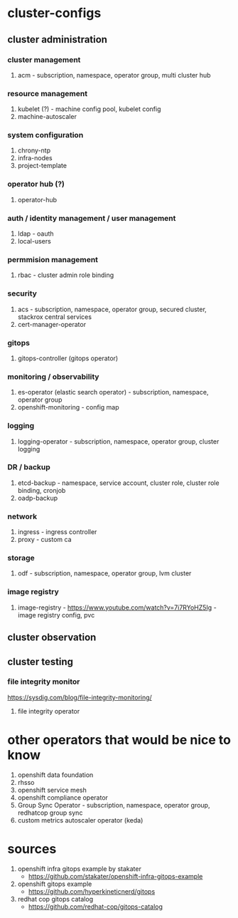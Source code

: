 # cluster-configs
## cluster administration
### cluster management
1. acm - subscription, namespace, operator group, multi cluster hub
### resource management
1. kubelet (?) - machine config pool, kubelet config
2. machine-autoscaler
### system configuration
1. chrony-ntp
2. infra-nodes
3. project-template
### operator hub (?)
1. operator-hub
### auth / identity management / user management
1. ldap - oauth
2. local-users
### permmision management
1. rbac - cluster admin role binding
### security
1. acs - subscription, namespace, operator group, secured cluster, stackrox central services
2. cert-manager-operator
### gitops
1. gitops-controller (gitops operator)
### monitoring / observability
1. es-operator (elastic search operator) - subscription, namespace, operator group
2. openshift-monitoring - config map
### logging
1. logging-operator - subscription, namespace, operator group, cluster logging
### DR / backup
1. etcd-backup - namespace, service account, cluster role, cluster role binding, cronjob
2. oadp-backup
### network
1. ingress - ingress controller
2. proxy - custom ca
### storage
1. odf - subscription, namespace, operator group, lvm cluster
### image registry
1. image-registry - https://www.youtube.com/watch?v=7i7RYoHZ5Ig - image registry config, pvc


## cluster observation



## cluster testing
### file integrity monitor
https://sysdig.com/blog/file-integrity-monitoring/
1. file integrity operator



# other operators that would be nice to know
1. openshift data foundation
2. rhsso
3. openshift service mesh
4. openshift compliance operator
5. Group Sync Operator - subscription, namespace, operator group, redhatcop group sync
6. custom metrics autoscaler operator (keda)



# sources
1. openshift infra gitops example by stakater
    * https://github.com/stakater/openshift-infra-gitops-example
2. openshift gitops example
    * https://github.com/hyperkineticnerd/gitops
3. redhat cop gitops catalog
    * https://github.com/redhat-cop/gitops-catalog
